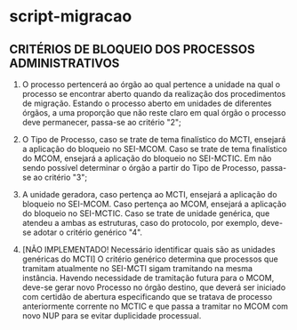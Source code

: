 # script-migracao


## CRITÉRIOS DE BLOQUEIO DOS PROCESSOS ADMINISTRATIVOS

1. O processo pertencerá ao órgão ao qual pertence a unidade na qual o processo se encontrar aberto quando da realização dos procedimentos de migração. Estando o processo aberto em unidades de diferentes órgãos, a uma proporção que não reste claro em qual órgão o processo deve permanecer, passa-se ao critério "2";

2. O Tipo de Processo, caso se trate de tema finalístico do MCTI, ensejará a aplicação do bloqueio no SEI-MCOM. Caso se trate de tema finalístico do MCOM, ensejará a aplicação do bloqueio no SEI-MCTIC. Em não sendo possível determinar o órgão a partir do Tipo de Processo, passa-se ao critério "3";

3. A unidade geradora, caso pertença ao MCTI, ensejará a aplicação do bloqueio no SEI-MCOM. Caso pertença ao MCOM, ensejará a aplicação do bloqueio no SEI-MCTIC. Caso se trate de unidade genérica, que atendeu a ambas as estruturas, caso do protocolo, por exemplo, deve-se adotar o critério genérico "4".

4. [NÃO IMPLEMENTADO! Necessário identificar quais são as unidades genéricas do MCTI] O critério genérico determina que processos que tramitam atualmente no SEI-MCTI sigam tramitando na mesma instância. Havendo necessidade de tramitação futura para o MCOM, deve-se gerar novo Processo no órgão destino, que deverá ser iniciado com certidão de abertura especificando que se tratava de processo anteriormente corrente no MCTIC e que passa a tramitar no MCOM com novo NUP para se evitar duplicidade processual.
